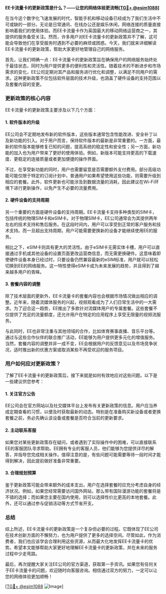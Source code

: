 **EE卡流量卡的更新政策是什么？——让您的网络体验更流畅[[TG💪+ @esim1088](https://t.me/s/esim1088)]**

在当今这个数字化飞速发展的时代，智能手机和移动设备已经成为了我们生活中不可或缺的一部分。无论是日常通讯、在线办公还是娱乐休闲，网络连接的质量直接影响着我们的使用体验。而EE卡流量卡作为英国最大的移动网络运营商之一，其提供的服务备受关注。然而，许多用户对EE卡流量卡的更新政策并不了解，这可能会导致他们在享受服务时遇到不必要的麻烦或困惑。今天，我们就来详细解读EE卡流量卡的更新政策，帮助大家更好地管理自己的网络服务。

首先，让我们明确一点：EE卡流量卡的更新政策旨在确保用户的网络服务始终处于最佳状态，同时为用户提供更多的便利性和灵活性。随着技术的不断进步和市场需求的变化，EE公司定期对其产品和服务进行优化和调整，以满足不同用户的需求。这种更新政策不仅包括软件层面的技术升级，也涵盖了硬件设备的支持范围以及套餐内容的变更。

### 更新政策的核心内容

EE卡流量卡的更新政策主要涉及以下几个方面：

#### 1. 软件版本的升级

EE公司会不定期地发布新的软件版本，这些版本通常包含性能改进、安全补丁以及新功能的引入。对于用户而言，保持软件版本的最新是非常重要的。一方面，最新的软件版本能够修复已知的问题，提高系统的稳定性和安全性；另一方面，新功能的加入也为用户带来了更好的使用体验。例如，新版本可能支持更高的下载速度、更稳定的连接质量或者更加便捷的操作界面。

不过，在享受新功能的同时，用户也需要留意是否需要额外支付费用。部分高级功能可能仅限于特定的订阅计划中，普通用户如果希望使用这些功能，则需要升级到相应的套餐。此外，软件更新也可能涉及到数据流量的消耗，因此建议在Wi-Fi环境下进行更新操作，以免产生不必要的流量费用。

#### 2. 硬件设备的支持周期

另一个重要的方面是硬件设备的支持周期。EE卡流量卡支持多种类型的SIM卡，包括传统的物理SIM卡和eSIM卡。对于物理SIM卡，EE公司通常会为其提供两年左右的技术支持和售后服务。在这段时间内，用户可以享受到正常的客户服务和技术支持。而一旦超出支持周期，用户可能需要更换新的设备才能继续使用EE的服务。

相比之下，eSIM卡则具有更大的灵活性。由于eSIM卡无需实体卡槽，用户可以直接通过手机或其他设备的设置页面更改运营商信息，而无需更换硬件。这意味着即使硬件设备本身已经过时，只要设备仍然兼容最新的eSIM标准，用户就可以轻松切换到EE的网络服务。这一特性使得eSIM卡成为未来发展的趋势，并且得到了越来越多用户的青睐。

#### 3. 套餐内容的调整

除了技术层面的更新外，EE卡流量卡的套餐内容也会根据市场情况做出相应的调整。近年来，随着流媒体服务的兴起，视频观看成为了人们日常生活中的一大需求。为了迎合这一趋势，EE推出了多款针对流媒体用户的专属套餐。这些套餐不仅提供了充足的流量额度，还允许用户在特定的应用程序上享受无限量的视频流服务。

与此同时，EE也非常注重与其他领域的合作，比如体育赛事直播、音乐平台等。通过与这些合作伙伴的联合推广活动，EE能够为用户提供更多元化的增值服务。当然，套餐内容的调整并非一成不变，EE会根据用户的反馈意见以及市场竞争状况，适时推出新的优惠方案或取消某些不再受欢迎的服务项目。

### 用户如何应对更新政策？

了解了EE卡流量卡的更新政策后，接下来就是如何有效地应对这些问题。以下是一些建议供您参考：

#### 1. 关注官方公告

EE公司会在官方网站以及社交媒体平台上发布有关更新政策的信息。用户应当养成定期查看的习惯，以便及时获取最新的动态。特别是在准备购买新设备或者更换套餐之前，务必先确认该设备或套餐是否符合当前的更新要求。

#### 2. 主动联系客服

如果您对某些更新政策存在疑问，或者遇到了实际操作中的困难，可以直接联系EE的客服团队寻求帮助。EE拥有专业的客服人员，他们能够为您提供详尽的解答，并指导您完成相关操作。值得注意的是，有些问题可能需要等待一段时间才能得到解决，因此提前做好准备非常重要。

#### 3. 合理规划预算

鉴于更新政策可能会带来额外的成本支出，用户在选择套餐时应充分考虑自身的经济状况。例如，如果您经常需要访问国外网站，那么带有国际漫游功能的套餐将是不错的选择；而如果您主要在国内使用，则可以选择性价比更高的本地套餐。此外，还可以通过参与促销活动等方式节省开支。

### 总结

综上所述，EE卡流量卡的更新政策是一个复杂但必要的过程。它既体现了EE公司在技术创新方面的不懈努力，也为用户提供了更多的选择空间。尽管如此，作为消费者，我们也应该学会合理利用这些资源，从而最大化地发挥EE卡流量卡的优势。希望本文能够帮助大家更好地理解EE卡流量卡的更新政策，并在未来的服务过程中少走弯路。

最后，再次提醒大家关注EE公司的官方渠道，获取第一手资讯。如果您有任何关于EE卡流量卡的问题，欢迎随时向客服咨询。相信通过双方的努力，一定可以让您的网络体验更加顺畅！

[[TG💪+ @esim1088](https://t.me/s/esim1088) ![Image](https://i.postimg.cc/4NQfJmqS/Snipaste-2025-05-13-00-14-12.png)]